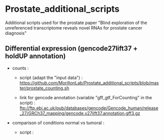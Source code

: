 # Prostate_additional_scripts
Additional scripts used for the prostate paper "Blind exploration of the unreferenced transcriptome reveals novel RNAs for prostate cancer diagnosis"


## Differential expression (gencode27lift37 + holdUP annotation) ##

 - counts : 
 
   - script (adapt the "input data") : https://github.com/MorillonLab/Prostate_additional_scripts/blob/master/prostate_counting.sh
   
   - link for gencode annotation (variable "gff_gtf_ForCounting" in the script) : ftp://ftp.ebi.ac.uk/pub/databases/gencode/Gencode_human/release_27/GRCh37_mapping/gencode.v27lift37.annotation.gff3.gz
   
   
 - comparison of conditions normal vs tumoral : 
   - script :
